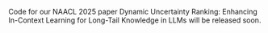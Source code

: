 Code for our NAACL 2025 paper Dynamic Uncertainty Ranking: Enhancing In-Context Learning for Long-Tail Knowledge in LLMs will be released soon.
